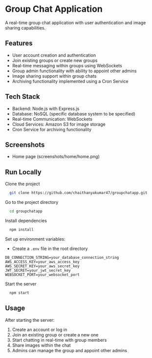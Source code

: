 # Group Chat Application

A real-time group chat application with user authentication and image sharing capabilities.

## Features

- User account creation and authentication
- Join existing groups or create new groups
- Real-time messaging within groups using WebSockets
- Group admin functionality with ability to appoint other admins
- Image sharing support within group chats
- Archiving functionality implemented using a Cron Service

## Tech Stack

- Backend: Node.js with Express.js
- Database: NoSQL (specific database system to be specified)
- Real-time Communication: WebSockets
- Cloud Services: Amazon S3 for image storage
- Cron Service for archiving functionality

## Screenshots

- Home page
  (screenshots/home/home.png)

## Run Locally

Clone the project

```bash
  git clone https://github.com/chaithanyakumar47/groupchatapp.git
```

Go to the project directory

```bash
  cd groupchatapp
```

Install dependencies

```bash
  npm install
```

Set up environment variables:
- Create a `.env` file in the root directory

```
DB_CONNECTION_STRING=your_database_connection_string
AWS_ACCESS_KEY=your_aws_access_key
AWS_SECRET_KEY=your_aws_secret_key
JWT_SECRET=your_jwt_secret_key
WEBSOCKET_PORT=your_websocket_port
```

Start the server

```bash
  npm start
```

## Usage

After starting the server:

1. Create an account or log in
2. Join an existing group or create a new one
3. Start chatting in real-time with group members
4. Share images within the chat
5. Admins can manage the group and appoint other admins






